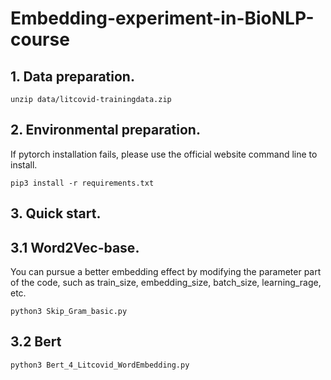 # Embedding-experiment-in-BioNLP-course


## 1. Data preparation. 

```
unzip data/litcovid-trainingdata.zip
```

## 2. Environmental preparation. 
If pytorch installation fails, please use the official website command line to install.
```
pip3 install -r requirements.txt
```

## 3. Quick start. 
## 3.1 Word2Vec-base. 

You can pursue a better embedding effect by modifying the parameter part of the code, such as train_size, embedding_size, batch_size, learning_rage, etc.
```
python3 Skip_Gram_basic.py
```

## 3.2 Bert  
```
python3 Bert_4_Litcovid_WordEmbedding.py

```
